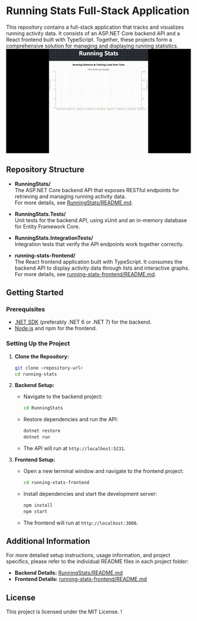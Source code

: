 # Running Stats Full-Stack Application

This repository contains a full-stack application that tracks and visualizes running activity data. It consists of an ASP.NET Core backend API and a React frontend built with TypeScript. Together, these projects form a comprehensive solution for managing and displaying running statistics.
![Demo of Running Stats website](demo.gif)


## Repository Structure

- **RunningStats/**  
  The ASP.NET Core backend API that exposes RESTful endpoints for retrieving and managing running activity data.  
  For more details, see [RunningStats/README.md](RunningStats/README.md).

- **RunningStats.Tests/**  
  Unit tests for the backend API, using xUnit and an in-memory database for Entity Framework Core.

- **RunningStats.IntegrationTests/**  
  Integration tests that verify the API endpoints work together correctly.

- **running-stats-frontend/**  
  The React frontend application built with TypeScript. It consumes the backend API to display activity data through lists and interactive graphs.  
  For more details, see [running-stats-frontend/README.md](running-stats-frontend/README.md).

## Getting Started

### Prerequisites

- [.NET SDK](https://dotnet.microsoft.com/download) (preferably .NET 6 or .NET 7) for the backend.
- [Node.js](https://nodejs.org/) and npm for the frontend.

### Setting Up the Project

1. **Clone the Repository:**

   ```bash
   git clone <repository-url>
   cd running-stats
   ```

2. **Backend Setup:**

   - Navigate to the backend project:
     ```bash
     cd RunningStats
     ```
   - Restore dependencies and run the API:
     ```bash
     dotnet restore
     dotnet run
     ```
   - The API will run at `http://localhost:5231`.

3. **Frontend Setup:**

   - Open a new terminal window and navigate to the frontend project:
     ```bash
     cd running-stats-frontend
     ```
   - Install dependencies and start the development server:
     ```bash
     npm install
     npm start
     ```
   - The frontend will run at `http://localhost:3000`.

## Additional Information

For more detailed setup instructions, usage information, and project specifics, please refer to the individual README files in each project folder:

- **Backend Details:** [RunningStats/README.md](RunningStats/README.md)
- **Frontend Details:** [running-stats-frontend/README.md](running-stats-frontend/README.md)


## License

This project is licensed under the MIT License.
!